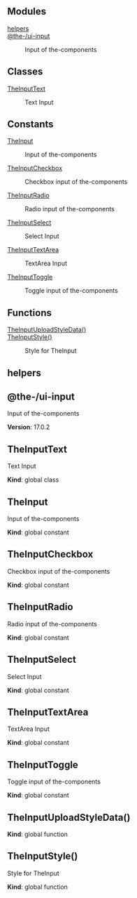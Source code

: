 <!--- Code generated by @the-/script-doc. DO NOT EDIT. -->

## Modules

<dl>
<dt><a href="#@the-/ui.input.module_helpers">helpers</a></dt>
<dd></dd>
<dt><a href="#module_@the-/ui-input">@the-/ui-input</a></dt>
<dd><p>Input of the-components</p>
</dd>
</dl>

## Classes

<dl>
<dt><a href="#TheInputText">TheInputText</a></dt>
<dd><p>Text Input</p>
</dd>
</dl>

## Constants

<dl>
<dt><a href="#TheInput">TheInput</a></dt>
<dd><p>Input of the-components</p>
</dd>
<dt><a href="#TheInputCheckbox">TheInputCheckbox</a></dt>
<dd><p>Checkbox input of the-components</p>
</dd>
<dt><a href="#TheInputRadio">TheInputRadio</a></dt>
<dd><p>Radio input of the-components</p>
</dd>
<dt><a href="#TheInputSelect">TheInputSelect</a></dt>
<dd><p>Select Input</p>
</dd>
<dt><a href="#TheInputTextArea">TheInputTextArea</a></dt>
<dd><p>TextArea Input</p>
</dd>
<dt><a href="#TheInputToggle">TheInputToggle</a></dt>
<dd><p>Toggle input of the-components</p>
</dd>
</dl>

## Functions

<dl>
<dt><a href="#TheInputUploadStyleData">TheInputUploadStyleData()</a></dt>
<dd></dd>
<dt><a href="#TheInputStyle">TheInputStyle()</a></dt>
<dd><p>Style for TheInput</p>
</dd>
</dl>

<a name="@the-/ui.input.module_helpers"></a>

## helpers
<a name="module_@the-/ui-input"></a>

## @the-/ui-input
Input of the-components

**Version**: 17.0.2  
<a name="TheInputText"></a>

## TheInputText
Text Input

**Kind**: global class  
<a name="TheInput"></a>

## TheInput
Input of the-components

**Kind**: global constant  
<a name="TheInputCheckbox"></a>

## TheInputCheckbox
Checkbox input of the-components

**Kind**: global constant  
<a name="TheInputRadio"></a>

## TheInputRadio
Radio input of the-components

**Kind**: global constant  
<a name="TheInputSelect"></a>

## TheInputSelect
Select Input

**Kind**: global constant  
<a name="TheInputTextArea"></a>

## TheInputTextArea
TextArea Input

**Kind**: global constant  
<a name="TheInputToggle"></a>

## TheInputToggle
Toggle input of the-components

**Kind**: global constant  
<a name="TheInputUploadStyleData"></a>

## TheInputUploadStyleData()
**Kind**: global function  
<a name="TheInputStyle"></a>

## TheInputStyle()
Style for TheInput

**Kind**: global function  

